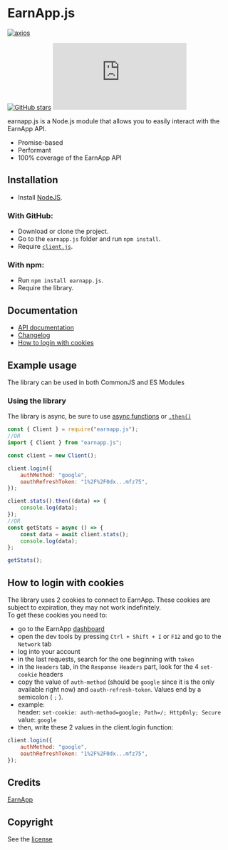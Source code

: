 # EarnApp.js

[![axios](https://img.shields.io/github/package-json/dependency-version/LockBlock-dev/earnapp.js/axios)](https://www.npmjs.com/package/axios)

[![GitHub stars](https://img.shields.io/github/stars/LockBlock-dev/earnapp.js.svg)](https://github.com/LockBlock-dev/earnapp.js/stargazers) ![npm](https://img.shields.io/npm/dm/earnapp.js)

earnapp.js is a Node.js module that allows you to easily interact with the EarnApp API.

-   Promise-based
-   Performant
-   100% coverage of the EarnApp API

## Installation

-   Install [NodeJS](https://nodejs.org).

### With GitHub:

-   Download or clone the project.
-   Go to the `earnapp.js` folder and run `npm install`.
-   Require [`client.js`](/src/client.js).

### With npm:

-   Run `npm install earnapp.js`.
-   Require the library.

## Documentation

-   [API documentation](/API.md)
-   [Changelog](/CHANGELOG.md)
-   <a href="#cookies">How to login with cookies</a>

## Example usage

The library can be used in both CommonJS and ES Modules

### Using the library

The library is async, be sure to use [async functions](https://developer.mozilla.org/en-US/docs/Web/JavaScript/Reference/Statements/async_function#syntax) or [`.then()`](https://developer.mozilla.org/en-US/docs/Web/JavaScript/Reference/Global_Objects/Promise/then#syntax)

```js
const { Client } = require("earnapp.js");
//OR
import { Client } from "earnapp.js";

const client = new Client();

client.login({
    authMethod: "google",
    oauthRefreshToken: "1%2F%2F0dx...mfz75",
});

client.stats().then((data) => {
    console.log(data);
});
//OR
const getStats = async () => {
    const data = await client.stats();
    console.log(data);
};

getStats();
```

## <a name="logout">How to login with cookies</a>

The library uses 2 cookies to connect to EarnApp.
These cookies are subject to expiration, they may not work indefinitely.  
To get these cookies you need to:

-   go to the EarnApp <a href="https://earnapp.com/dashboard">dashboard</a>
-   open the dev tools by pressing <code>Ctrl + Shift + I</code> or <code>F12</code> and go to the `Network` tab
-   log into your account
-   in the last requests, search for the one beginning with `token`
-   in the `Headers` tab, in the `Response Headers` part, look for the 4 `set-cookie` headers
-   copy the value of `auth-method` (should be `google` since it is the only available right now) and `oauth-refresh-token`. Values end by a semicolon ( `;` ).
-   example:  
    header: `set-cookie: auth-method=google; Path=/; HttpOnly; Secure`  
    value: `google`
-   then, write these 2 values in the client.login function:

```js
client.login({
    authMethod: "google",
    oauthRefreshToken: "1%2F%2F0dx...mfz75",
});
```

## Credits

[EarnApp](https://earnapp.com)

## Copyright

See the [license](/LICENSE)

